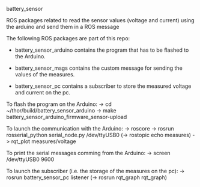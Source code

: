 battery_sensor

ROS packages related to read the sensor values (voltage and current) using the arduino and send them in a ROS message

The following ROS packages are part of this repo:

- battery_sensor_arduino contains the program that has to be flashed to the Arduino. 

- battery_sensor_msgs contains the custom message for sending the values of the measures.

- battery_sensor_pc contains a subscriber to store the measured voltage and current on the pc.


To flash the program on the Arduino:
-> cd ~/thor/build/battery_sensor_arduino
-> make battery_sensor_arduino_firmware_sensor-upload


To launch the communication with the Arduino:
-> roscore
-> rosrun rosserial_python serial_node.py /dev/ttyUSB0
(-> rostopic echo measures)
-> rqt_plot measures/voltage


To print the serial messages comming from the Arduino:
-> screen /dev/ttyUSB0 9600


To launch the subscriber (i.e. the storage of the measures on the pc):
-> rosrun battery_sensor_pc listener
(-> rosrun rqt_graph rqt_graph)
